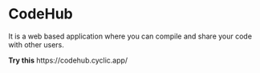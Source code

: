 # CodeHub
<p>It is a web based application where you can compile and share your code with other users.</p>
<strong>Try this</strong> https://codehub.cyclic.app/
